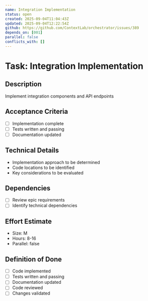 ```yaml
---
name: Integration Implementation
status: open
created: 2025-09-04T11:04:43Z
updated: 2025-09-04T12:22:54Z
github: https://github.com/ContextLab/orchestrator/issues/389
depends_on: [001]
parallel: false
conflicts_with: []
---
```


# Task: Integration Implementation

## Description
Implement integration components and API endpoints

## Acceptance Criteria
- [ ] Implementation complete
- [ ] Tests written and passing
- [ ] Documentation updated

## Technical Details
- Implementation approach to be determined
- Code locations to be identified
- Key considerations to be evaluated

## Dependencies
- [ ] Review epic requirements
- [ ] Identify technical dependencies

## Effort Estimate
- Size: M
- Hours: 8-16
- Parallel: false

## Definition of Done
- [ ] Code implemented
- [ ] Tests written and passing
- [ ] Documentation updated
- [ ] Code reviewed
- [ ] Changes validated
